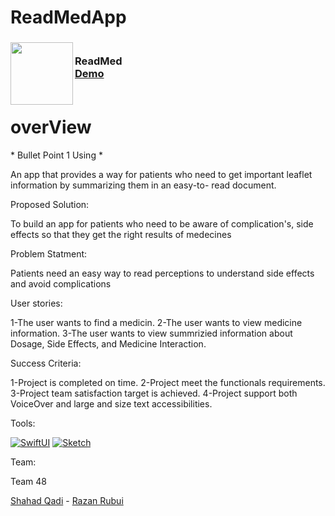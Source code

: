 # ReadMedApp
<!-- PROJECT LOGO -->
<div>
<h3><img align="left" width="100" height="100" src="ReadMedIcon.png"> <br/> ReadMed <br/>
<a href="https://drive.google.com/file/d/1voRDPYBD59nTCgkxK2VCdDymXtrjr1hE/view?usp=share_link">Demo</a> <br/> <br/> </h3>
</div>

<h1>overView</h1>  
*                     Bullet Point 1 Using *

An app that provides a way for patients who need to get important leaflet information by summarizing them in an easy-to- read document.

Proposed Solution:

To build an app for patients who need to be aware of complication's, side effects so that they get the right results of medecines

Problem Statment:

Patients need an easy way to read perceptions to understand side effects and avoid complications

User stories:

1-The user wants to find a medicin.
2-The user wants to view medicine information.
3-The user wants to view summrizied information about Dosage, Side Effects, and Medicine Interaction.

Success Criteria:

1-Project is completed on time.
2-Project meet the functionals requirements.
3-Project team satisfaction target is achieved.
4-Project support both VoiceOver and large and size text accessibilities.

Tools:

[![SwiftUI][SwiftUI-img]][SwiftUI-url] [![Sketch][Sketch-img]][Sketch-url]

Team:

Team 48

<a href="https://www.linkedin.com/in/shahahd-qadi/">Shahad Qadi</a> - <a href="https://www.linkedin.com/in/razan-rubui-4a6228152/
">Razan Rubui</a>
<!-- MARKDOWN LINKS & IMAGES -->
<!-- https://www.markdownguide.org/basic-syntax/#reference-style-links -->
[SwiftUI-img]: https://img.shields.io/badge/-SwiftUI-blue
[SwiftUI-url]: https://developer.apple.com/xcode/swiftui/
[Sketch-img]: https://img.shields.io/badge/-Sketch-yellow
[Sketch-url]: https://www.sketch.com
